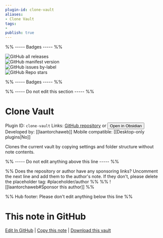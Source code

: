 ```yaml
---
plugin-id: clone-vault
aliases:
- Clone Vault
tags: 
- 
publish: true
---
```


%% ----- Badges ----- %%

![GitHub all releases](https://img.shields.io/github/downloads/laantorchaweb/clone-vault/total?color=573E7A&logo=github&style=for-the-badge)   
![GitHub manifest version](https://img.shields.io/github/manifest-json/v/laantorchaweb/clone-vault?color=573E7A&logo=github&style=for-the-badge)   
![GitHub issues by-label](https://img.shields.io/github/issues/laantorchaweb/clone-vault/help%20wanted?color=573E7A&logo=github&style=for-the-badge)   
![GitHub Repo stars](https://img.shields.io/github/stars/laantorchaweb/clone-vault?color=573E7A&logo=github&style=for-the-badge)

%% ----- Badges ----- %%

%% ----- Do not edit this section ----- %%

# Clone Vault

Plugin ID: `clone-vault`
Links: [GitHub repository](https://github.com/laantorchaweb/clone-vault) or [<button id=HH>Open in Obsidian</button>](obsidian://show-plugin?id=clone-vault)
Developed by: [[laantorchaweb]]
Mobile compatible: [[Desktop-only plugins|No]]

Clones the current vault by copying settings and folder structure without note contents.

%% ----- Do not edit anything above this line ----- %% 

%% Does the repository or author have any sponsoring links? Uncomment the next line and add them to the author's note. If they don't, please delete the placeholder tag: #placeholder/author %%
%% ![[laantorchaweb#Sponsor this author]] %%

%% Hub footer: Please don't edit anything below this line %%

# This note in GitHub

<span class="git-footer">[Edit In GitHub](https://github.dev/obsidian-community/obsidian-hub/blob/main/02%20-%20Community%20Expansions/02.05%20All%20Community%20Expansions/Plugins/clone-vault.md "git-hub-edit-note") | [Copy this note](https://raw.githubusercontent.com/obsidian-community/obsidian-hub/main/02%20-%20Community%20Expansions/02.05%20All%20Community%20Expansions/Plugins/clone-vault.md "git-hub-copy-note") | [Download this vault](https://github.com/obsidian-community/obsidian-hub/archive/refs/heads/main.zip "git-hub-download-vault") </span>
